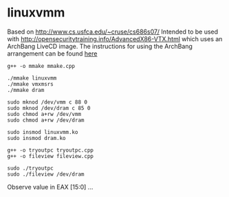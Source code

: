 linuxvmm
========

Based on http://www.cs.usfca.edu/~cruse/cs686s07/
Intended to be used with http://opensecuritytraining.info/AdvancedX86-VTX.html
which uses an ArchBang LiveCD image. The instructions for using the ArchBang arrangement
can be found [here](ArchBangLinuxVMM.txt)

```g++ -o mmake mmake.cpp```

```
./mmake linuxvmm
./mmake vmxmsrs
./mmake dram
```

```
sudo mknod /dev/vmm c 88 0
sudo mknod /dev/dram c 85 0
sudo chmod a+rw /dev/vmm
sudo chmod a+rw /dev/dram
```

```
sudo insmod linuxvmm.ko
sudo insmod dram.ko
```

```
g++ -o tryoutpc tryoutpc.cpp
g++ -o fileview fileview.cpp
```

```
sudo ./tryoutpc
sudo ./fileview /dev/dram
```

Observe value in EAX [15:0] ...